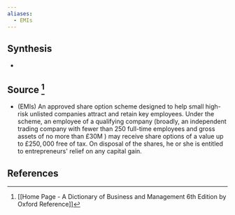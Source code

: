 ```yaml
---
aliases:
  - EMIs
---
```

## Synthesis
- 
## Source [^1]
- (EMIs) An approved share option scheme designed to help small high-risk unlisted companies attract and retain key employees. Under the scheme, an employee of a qualifying company (broadly, an independent trading company with fewer than 250 full-time employees and gross assets of no more than $£ 30 \mathrm{M}$ ) may receive share options of a value up to $£ 250,000$ free of tax. On disposal of the shares, he or she is entitled to entrepreneurs' relief on any capital gain.
## References

[^1]: [[Home Page - A Dictionary of Business and Management 6th Edition by Oxford Reference]]